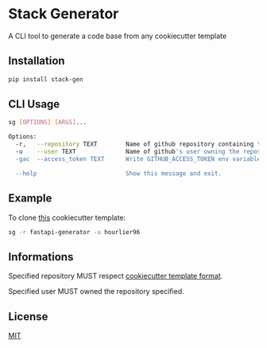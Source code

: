 # Stack Generator

A CLI tool to generate a code base from any cookiecutter template

## Installation

```bash
pip install stack-gen
```

## CLI Usage

```bash
sg [OPTIONS] [ARGS]...

Options:
  -r,   --repository TEXT        Name of github repository containing the template to generate
  -u    --user TEXT              Name of github's user owning the repository
  -gac  --access_token TEXT      Write GITHUB_ACCESS_TOKEN env variable into '.env' file (Optional)

  --help                         Show this message and exit.
```

## Example

To clone [this](https://github.com/hourlier96/fastapi-generator) cookiecutter template:

```bash
sg -r fastapi-generator -u hourlier96
```

## Informations

Specified repository MUST respect [cookiecutter template format](https://cookiecutter.readthedocs.io/en/stable/overview.html).

Specified user MUST owned the repository specified.

## License

[MIT](https://choosealicense.com/licenses/mit/)
